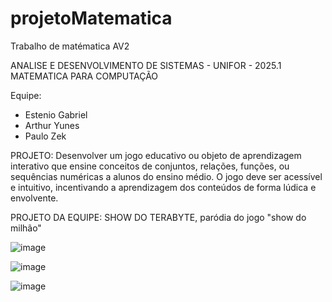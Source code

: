 # projetoMatematica
Trabalho de matématica AV2

ANALISE E DESENVOLVIMENTO DE SISTEMAS - UNIFOR - 2025.1
MATEMATICA PARA COMPUTAÇÃO

Equipe: 
- Estenio Gabriel
- Arthur Yunes 
- Paulo Zek

PROJETO: Desenvolver um jogo educativo ou objeto de aprendizagem interativo que
ensine conceitos de conjuntos, relações, funções, ou sequências numéricas a alunos do ensino
médio. O jogo deve ser acessível e intuitivo, incentivando a aprendizagem dos conteúdos de
forma lúdica e envolvente.

PROJETO DA EQUIPE: SHOW DO TERABYTE, paródia do jogo "show do milhão"

![image](https://github.com/user-attachments/assets/c580b0fd-cf7e-413b-9ac1-f0b7f180b7ba)

![image](https://github.com/user-attachments/assets/e5c0cd66-81e9-4a9f-b8d7-663c0db0cd0e)

![image](https://github.com/user-attachments/assets/c94daa47-5c5d-4efd-a9fc-d03143f5c2b7)
